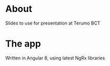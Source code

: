# About
Slides to use for presentation at Terumo BCT

# The app
Written in Angular 8, using latest NgRx libraries
